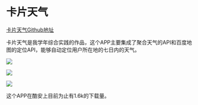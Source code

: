 # 卡片天气

[卡片天气Github地址](https://github.com/Hugo-Gao/CardWeather)

卡片天气是我学年综合实践的作品，这个APP主要集成了聚合天气的API和百度地图的定位API，能够自动定位用户所在地的七日内的天气。

![](https://i.loli.net/2018/02/25/5a922c4f63e48.png)

![](https://i.loli.net/2018/02/25/5a922cf756ae5.png)

![](https://i.loli.net/2018/02/25/5a922db7e773f.png)

这个APP在酷安上目前为止有1.6k的下载量。
